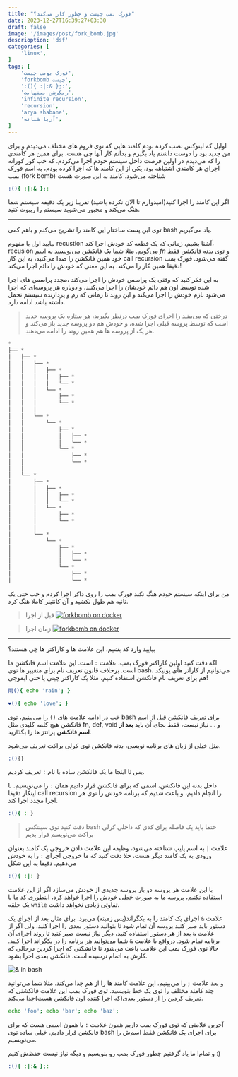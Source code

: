```yaml
---
title: "فورک بمب چیست و چطور کار می‌کند؟"
date: 2023-12-27T16:39:27+03:30
draft: false
image: '/images/post/fork_bomb.jpg'
descrioption: 'dsf'
categories: [
    'linux',
]
tags: [
    'فورک بومب چیست',
    'forkbomb چیست',
    ':(){ :|:& };:',
    'ریکرشن بینهایت',
    'infinite recursion',
    'recursion',
    'arya shabane',
    'آریا شبانه',
]
---
```


اوایل که لینوکس نصب کرده بودم کامند هایی که توی 
فروم های مختلف می‌دیدم و برای من جدید بود
را دوست داشتم یاد بگیرم و بدانم
کار آنها چی هست، برای همین هر کامندی را که می‌دیدم در 
اولین
فرصت داخل سیستم خودم اجرا می‌کردم. که خب کور کورانه اجرای
هر کامندی اشتباهه بود. یکی از این کامند ها که اجرا کرده
بودم، به اسم فورک بمب
(fork bomb)
شناخته می‌شود. کامند به این صورت هست

```bash
:(){ :|:& };:
```

اگر این کامند را اجرا کنید(امیدوارم تا الان نکرده باشید) تقریبا زیر یک دقیقه سیستم شما
هنگ می‌کند و مجبور می‌شوید سیستم را ریبوت کنید.

---

توی این پست ساختار این کامند را تشریح می‌کنم و باهم 
کمی
bash
یاد می‌گیریم.

بیایید اول با مفهوم
recustion
آشنا بشیم، زمانی که یک قطعه کد خودش اجرا کند،
recusion
می‌گویم. مثلا شما یک فانکشن می‌نویسید به اسم
*fn*
و توی بدنه فانکشن فقط خود همین فانکشن را صدا می‌‌کنید،
به این کار
call recursion
گفته می‌شود. فورک بمب دقیقا همین کار را می‌کند. به این 
معنی که خودش را دائم اجرا می‌کند!

به این فکر کنید که وقتی یک پراسس خودش را اجرا می‌کند 
،مجدد پراسس های اجرا شده توسط اون هم دائم خودشان را اجرا 
می‌کنند، 
و دوباره هر پروسه‌ای که اجرا می‌شود بازم خودش را اجرا 
می‌کند و این روند تا زمانی که رم و پردازنده سیستم تحمل 
داشته باشد ادامه دارد.

> درختی که می‌بینید را اجرای فورک بمب درنظر بگیرید،
هر ستاره یک پروسه جدید است که توسط پروسه قبلی اجرا شده،
و خودش هم دو پروسه جدید باز می‌کند و هر یک از پروسه ها 
هم همین روند را ادامه می‌دهند.

```rust
*
├── *
│   ├── *
│   │   ├── *
│   │   │   ├── *
│   │   │   │   ├── *
│   │   │   │   └── *
│   │   │   └── *
│   │   │       ├── *
│   │   │       └── *    
│   │   │
│   │   └── *
│   │       └── *
│   │           ├── *
│   │           │   ├── *
│   │           │   └── *
│   │           └── *
│   │               ├── *
│   │               └── *    
│   │
│   └── *
│       ├── *
│       │   ├── *
│       │   │   ├── *
│       │   │   └── *
│       │   └── *
│       │       ├── *
│       │       └── *    
│       │
│       └── *
│           └── *
│               ├── *
│               │   ├── *
│               │   └── *
│               └── *
│                   ├── *
│                   └── *   
```


من برای اینکه سیستم‌ خودم هنگ نکند فورک بمب را روی داکر
اجرا کردم و خب حتی یک ثانیه هم طول نکشید و آن کانتینر
کاملا هنگ کرد.

> قبل از اجرا
[![forkbomb on docker](/images/post/forkbomb_docker0.jpg)](/images/post/forkbomb_docker0.jpg)

> زمان اجرا
[![forkbomb on docker](/images/post/forkbomb_docker.jpg)](/images/post/forkbomb_docker.jpg)

---

بیایید وارد کد بشیم، این علامت ها و کاراکتر ها چی هستند؟

<!-- برای تعریف یک فانکشن توی 
bash
ما به این صورت عمل می‌کنیم که اول اسم فانکشن بعد پرانتز 
و بعد کرلی براکت(توی فارسی می‌گیم آکولاد) و داخل کرلی 
براکت ما قطعه کد را می‌نویسیم. مثلا برای فانکشنی که یک
اسم را روی صفحه چاپ کنه به این صورت عمل می‌کنیم

```bash
pname(){ echo 'foo'; }
``` -->

اگه دقت کنید اولین کاراکتر فورک بمب، علامت
`:`
است. این علامت اسم فانکشن ما است. برخلاف قانون تعریف نام 
برای متغییر ها توی
bash،
می‌توانیم از کاراتر های یونیکد هم برای تعریف نام فانکشن 
استفاده کنیم، مثلا یک
کاراکتر چینی یا حتی ایموجی!

```bash
雨(){ echo 'rain'; }

❤️(){ echo 'love'; }
```

خب در ادامه علامت های
`()`
را می‌بینیم، توی
bash
برای تعریف فانکشن قبل از اسم فانکشن هیچ کلمه کلیدی مثل
fn, def, void
و ... نیاز نیست، فقط بجای آن باید
**بعد از اسم فانکشن**
پرانتز ها را بگذارید.

مثل خیلی از زبان های برنامه نویسی، بدنه فانکشن توی
کرلی براکت تعریف می‌شود.

```bash
:(){}
```
پس تا اینجا ما یک فانکشن ساده با نام
`:`
تعریف کردیم.

داخل بدنه این فانکشن، اسمی که برای فانکشن قرار دادیم
همان
`:`
را می‌نویسیم. با اینکار دقیقا
call recursion
را انجام دادیم، و باعث شدیم که برنامه خودش را
توی هر اجرا مجدد اجرا کند.

```bash
:(){ : }
```

> دقت کنید توی سینتکس
> bash
> حتما باید یک فاصله برای کدی که داخلی کرلی براکت می‌نویسم قرار بدیم

علامت
`|`
به اسم پایپ شناخته می‌شود، وظیفه این علامت
دادن خروجی یک کامند بعنوان ورودی به یک کامند دیگر هست، 
حلا
دقت کنید که ما خروجی اجرای
`:`
را به خودش می‌دهیم. دقیقا به این شکل

```bash
:(){ :|: }
```
با این علامت هر پروسه دو بار پروسه جدیدی از خودش می‌سازد
اگر از این علامت استفاده نکنیم، پروسه ما به صورت خطی خودش
را اجرا خواهد کرد، اینطوری کد ما با یک حلقه 
`while`
تفاوتی زیادی نخواهد داشت.


علامت
`&`
اجرای یک کامند را به بکگراند(پس زمینه) می‌برد.
برای مثال بعد از اجرای یک دستور باید صبر کنید پروسه
آن تمام شود تا بتوانید دستور بعدی را اجرا کنید.
ولی اگر از علامت
`&`
بعد از هر دستور استفاده کنید، دیگر نیاز نیست
صبر کنید تا روند اجرای آن برنامه تمام شود.
درواقع با علامت
`&`
شما می‌توانید
هر برنامه را در بکگراند اجرا کنید. حالا توی فورک بمب
این علامت باعث می‌شود تا فانشکنی که اجرا کردین درحالی که کارش به اتمام
نرسیده است، فانکشن بعدی اجرا بشود.

![& in bash](/images/post/forkbomb_and.jpg)

و بعد علامت
`;`
را می‌بینیم. این علامت کامند ها را از هم جدا می‌کند.
مثلا شما می‌توانید چند کامند مختلف را توی یک خط بنویسید.
توی فورک بمب این علامت فانکشنی که تعریف کردین را از
دستور بعدی(که اجرا کننده اون فانکشن هست)جدا می‌کند.

```bash
echo 'foo'; echo 'bar'; echo 'baz';
```

آخرین علامتی که توی فورک بمب داریم همون علامت
`:`
یا همون اسمی هست که برای فانکشن قرار دادیم.
خیلی ساده توی
bash
برای اجرای یک فانکشن فقط اسم‌ش را می‌نویسیم.



و تمام! ما یاد گرفتیم چطور فورک بمب رو بنویسیم و دیگه
نیاز نیست حفظ‌ش کنیم :)

```bash
:(){ :|:& };:
```